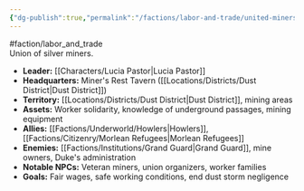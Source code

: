 ```yaml
---
{"dg-publish":true,"permalink":"/factions/labor-and-trade/united-miners-of-karnaca/"}
---
```


#faction/labor_and_trade  
Union of silver miners.

- **Leader:** [[Characters/Lucia Pastor\|Lucia Pastor]]
- **Headquarters:** Miner's Rest Tavern ([[Locations/Districts/Dust District\|Dust District]])
- **Territory:** [[Locations/Districts/Dust District\|Dust District]], mining areas
- **Assets:** Worker solidarity, knowledge of underground passages, mining equipment
- **Allies:** [[Factions/Underworld/Howlers\|Howlers]], [[Factions/Citizenry/Morlean Refugees\|Morlean Refugees]]
- **Enemies:** [[Factions/Institutions/Grand Guard\|Grand Guard]], mine owners, Duke's administration
- **Notable NPCs:** Veteran miners, union organizers, worker families
- **Goals:** Fair wages, safe working conditions, end dust storm negligence